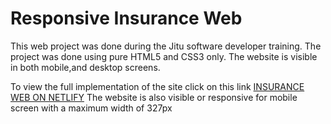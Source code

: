 # Responsive Insurance Web

This web project was done during the Jitu software developer training.
The project was done using pure HTML5 and CSS3 only.
The website is visible in both mobile,and desktop screens.

To view the full implementation of the site click on this link [INSURANCE WEB ON NETLIFY](https://insurance-web.netlify.app/ "INSURANCE WEB ON NETLIFY")
The website is also visible or responsive for mobile screen with a maximum width of 327px
